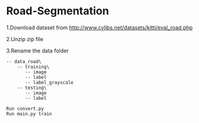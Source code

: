# Road-Segmentation

1.Download dataset from http://www.cvlibs.net/datasets/kitti/eval_road.php

2.Unzip zip file

3.Rename the data folder 
```
-- data_road\ 
    -- training\
       -- image
       -- label
       -- label_grayscale
    -- testing\
       -- image
       -- label

```
```
Run convert.py
Run main.py train 
```
